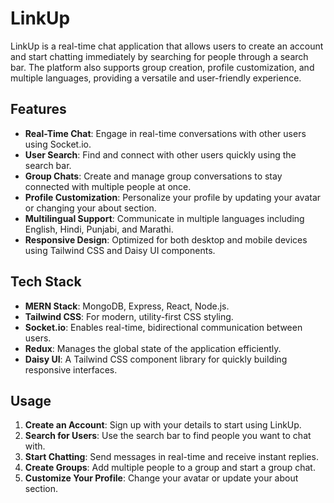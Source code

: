 # LinkUp

LinkUp is a real-time chat application that allows users to create an account and start chatting immediately by searching for people through a search bar. The platform also supports group creation, profile customization, and multiple languages, providing a versatile and user-friendly experience.

## Features

- **Real-Time Chat**: Engage in real-time conversations with other users using Socket.io.
- **User Search**: Find and connect with other users quickly using the search bar.
- **Group Chats**: Create and manage group conversations to stay connected with multiple people at once.
- **Profile Customization**: Personalize your profile by updating your avatar or changing your about section.
- **Multilingual Support**: Communicate in multiple languages including English, Hindi, Punjabi, and Marathi.
- **Responsive Design**: Optimized for both desktop and mobile devices using Tailwind CSS and Daisy UI components.

## Tech Stack

- **MERN Stack**: MongoDB, Express, React, Node.js.
- **Tailwind CSS**: For modern, utility-first CSS styling.
- **Socket.io**: Enables real-time, bidirectional communication between users.
- **Redux**: Manages the global state of the application efficiently.
- **Daisy UI**: A Tailwind CSS component library for quickly building responsive interfaces.

## Usage

1. **Create an Account**: Sign up with your details to start using LinkUp.
2. **Search for Users**: Use the search bar to find people you want to chat with.
3. **Start Chatting**: Send messages in real-time and receive instant replies.
4. **Create Groups**: Add multiple people to a group and start a group chat.
5. **Customize Your Profile**: Change your avatar or update your about section.
